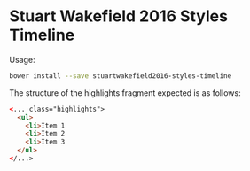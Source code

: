 # Stuart Wakefield 2016 Styles Timeline

Usage:

```sh
bower install --save stuartwakefield2016-styles-timeline
```

The structure of the highlights fragment expected is as follows:

```html
<... class="highlights">
  <ul>
    <li>Item 1
    <li>Item 2
    <li>Item 3
  </ul>
</...>
```
